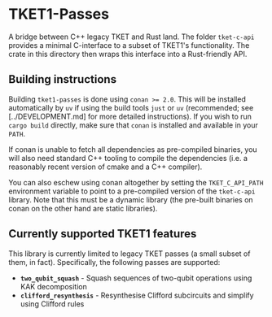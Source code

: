 # TKET1-Passes

A bridge between C++ legacy TKET and Rust land. The folder `tket-c-api`
provides a minimal C-interface to a subset of TKET1's functionality. The
crate in this directory then wraps this interface into a Rust-friendly
API.

## Building instructions

Building `tket1-passes` is done using `conan >= 2.0`. This will be installed
automatically by `uv` if using the build tools `just` or `uv` (recommended; see
[../DEVELOPMENT.md] for more detailed instructions). If you wish to run
`cargo build` directly, make sure that `conan` is installed and available in
your `PATH`.

If conan is unable to fetch all dependencies as pre-compiled binaries, you will
also need standard C++ tooling to compile the dependencies (i.e. a reasonably
recent version of cmake and a C++ compiler).

You can also eschew using conan altogether by setting the `TKET_C_API_PATH`
environment variable to point to a pre-compiled version of the `tket-c-api`
library. Note that this must be a dynamic library (the pre-built binaries on
conan on the other hand are static libraries).

## Currently supported TKET1 features

This library is currently limited to legacy TKET passes (a small subset of them, in fact).
Specifically, the following passes are supported:

- **`two_qubit_squash`** - Squash sequences of two-qubit operations using KAK decomposition
- **`clifford_resynthesis`** - Resynthesise Clifford subcircuits and simplify using Clifford rules
